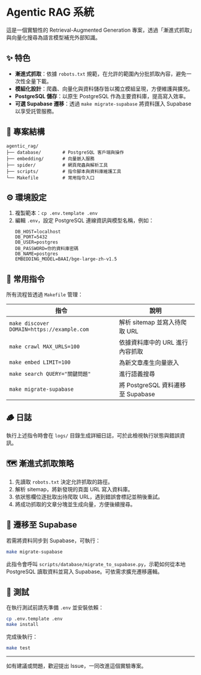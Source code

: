 # Agentic RAG 系統

這是一個實驗性的 Retrieval-Augmented Generation 專案，透過「漸進式抓取」與向量化搜尋為語言模型補充外部知識。

## ✨ 特色
- **漸進式抓取**：依據 `robots.txt` 規範，在允許的範圍內分批抓取內容，避免一次性全量下載。
- **模組化設計**：爬蟲、向量化與資料儲存皆以獨立模組呈現，方便維護與擴充。
- **PostgreSQL 儲存**：以原生 PostgreSQL 作為主要資料庫，提高寫入效率。
- **可選 Supabase 遷移**：透過 `make migrate-supabase` 將資料匯入 Supabase 以享受託管服務。

## 📁 專案結構
```
agentic_rag/
├── database/        # PostgreSQL 客戶端與操作
├── embedding/       # 向量嵌入服務
├── spider/          # 網頁爬蟲與解析工具
├── scripts/         # 指令腳本與資料庫維護工具
└── Makefile         # 常用指令入口
```

## ⚙️ 環境設定
1. 複製範本：`cp .env.template .env`
2. 編輯 `.env`，設定 PostgreSQL 連線資訊與模型名稱，例如：
   ```env
   DB_HOST=localhost
   DB_PORT=5432
   DB_USER=postgres
   DB_PASSWORD=你的資料庫密碼
   DB_NAME=postgres
   EMBEDDING_MODEL=BAAI/bge-large-zh-v1.5
   ```

## 🚀 常用指令
所有流程皆透過 `Makefile` 管理：

| 指令 | 說明 |
|------|------|
| `make discover DOMAIN=https://example.com` | 解析 sitemap 並寫入待爬取 URL |
| `make crawl MAX_URLS=100` | 依據資料庫中的 URL 進行內容抓取 |
| `make embed LIMIT=100` | 為新文章產生向量嵌入 |
| `make search QUERY="關鍵問題"` | 進行語義搜尋 |
| `make migrate-supabase` | 將 PostgreSQL 資料遷移至 Supabase |

## 🪵 日誌
執行上述指令時會在 `logs/` 目錄生成詳細日誌，可於此檢視執行狀態與錯誤資訊。

## 🗺️ 漸進式抓取策略
1. 先讀取 `robots.txt` 決定允許抓取的路徑。
2. 解析 sitemap，將新發現的頁面 URL 寫入資料庫。
3. 依狀態欄位逐批取出待爬取 URL，遇到錯誤會標記並稍後重試。
4. 將成功抓取的文章分塊並生成向量，方便後續搜尋。

## 🔄 遷移至 Supabase
若需將資料同步到 Supabase，可執行：
```bash
make migrate-supabase
```
此指令會呼叫 `scripts/database/migrate_to_supabase.py`，示範如何從本地 PostgreSQL 讀取資料並寫入 Supabase。可依需求擴充遷移邏輯。

## 🧪 測試
在執行測試前請先準備 `.env` 並安裝依賴：

```bash
cp .env.template .env
make install
```

完成後執行：

```bash
make test
```

---
如有建議或問題，歡迎提出 Issue，一同改進這個實驗專案。
